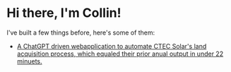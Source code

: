 # Hi there, I'm Collin!

I've built a few things before, here's some of them:

* [A ChatGPT driven webapplication to automate CTEC Solar's land acquisition process, which equaled their prior anual output in under 22 minuets.](https://github.com/cldrake01/ctech_land_acquisition.git)
